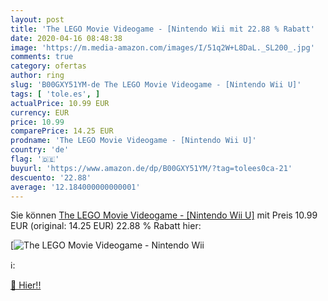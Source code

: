 ```yaml
---
layout: post
title: 'The LEGO Movie Videogame - [Nintendo Wii mit 22.88 % Rabatt'
date: 2020-04-16 08:48:38
image: 'https://m.media-amazon.com/images/I/51q2W+L8DaL._SL200_.jpg'
comments: true
category: ofertas
author: ring
slug: 'B00GXY51YM-de The LEGO Movie Videogame - [Nintendo Wii U]'
tags: [ 'tole.es', ]
actualPrice: 10.99 EUR
currency: EUR
price: 10.99
comparePrice: 14.25 EUR
prodname: 'The LEGO Movie Videogame - [Nintendo Wii U]'
country: 'de'
flag: '🇩🇪'
buyurl: 'https://www.amazon.de/dp/B00GXY51YM/?tag=tolees0ca-21'
descuento: '22.88'
average: '12.184000000000001'
---
```


Sie können [The LEGO Movie Videogame - [Nintendo Wii U]](https://www.amazon.de/dp/B00GXY51YM/?tag=tolees0ca-21) mit Preis 10.99 EUR (original: 14.25 EUR) 22.88 % Rabatt hier:

[![The LEGO Movie Videogame - [Nintendo Wii](https://m.media-amazon.com/images/I/51q2W+L8DaL._SL200_.jpg)](https://www.amazon.de/dp/B00GXY51YM/?tag=tolees0ca-21)

ℹ️:


[🛒 Hier!!](https://www.amazon.de/dp/B00GXY51YM/?tag=tolees0ca-21)
